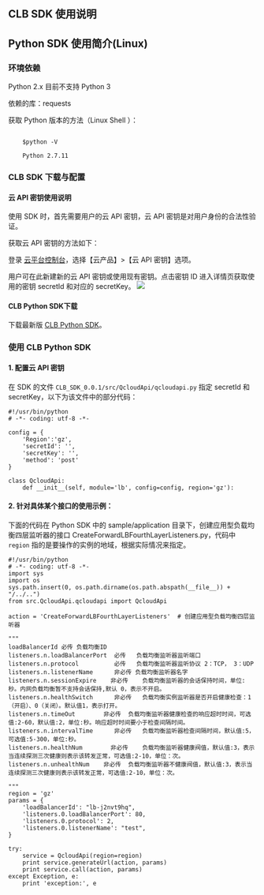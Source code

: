 ## CLB SDK 使用说明

## Python SDK 使用简介(Linux)

### 环境依赖
Python 2.x 目前不支持 Python 3

依赖的库：requests

获取 Python 版本的方法（Linux Shell ）：

```

    $python -V

    Python 2.7.11
```

### CLB SDK 下载与配置
#### 云 API 密钥使用说明
使用 SDK 时，首先需要用户的云 API 密钥，云 API 密钥是对用户身份的合法性验证。

获取云 API 密钥的方法如下：

登录 [云平台控制台](http://console.tce.fsphere.cn/)，选择【云产品】>【云 API 密钥】选项。

用户可在此新建新的云 API 密钥或使用现有密钥。点击密钥 ID 进入详情页获取使用的密钥 secretId 和对应的 secretKey。
![](http://imgcache.tce.fsphere.cn/static/main.qcloudimg.com/raw/edfa6bb04aae17bed240bd77d13c4641.png)


#### CLB Python SDK下载
下载最新版 [CLB Python SDK](http://clbsdk-1251740579.cossh.myqcloud.com/CLB_PYTHON_SDK_0.0.3.zip)。

                          
### 使用 CLB Python SDK

#### 1. 配置云 API 密钥
在 SDK 的文件 `CLB_SDK_0.0.1/src/QcloudApi/qcloudapi.py` 指定 secretId 和 secretKey，以下为该文件中的部分代码：

```
#!/usr/bin/python
# -*- coding: utf-8 -*-

config = {
    'Region':'gz',
    'secretId': '',
    'secretKey': '',
    'method': 'post'
}

class QcloudApi:
    def __init__(self, module='lb', config=config, region='gz'):
```

#### 2. 针对具体某个接口的使用示例：

下面的代码在 Python SDK 中的 sample/application 目录下，创建应用型负载均衡四层监听器的接口 CreateForwardLBFourthLayerListeners.py，代码中 `region` 指的是要操作的实例的地域，根据实际情况来指定。

```
#!/usr/bin/python
# -*- coding: utf-8 -*-
import sys
import os
sys.path.insert(0, os.path.dirname(os.path.abspath(__file__)) + "/../..")
from src.QcloudApi.qcloudapi import QcloudApi

action = 'CreateForwardLBFourthLayerListeners'  # 创建应用型负载均衡四层监听器

"""
loadBalancerId 必传 负载均衡ID
listeners.n.loadBalancerPort  必传   负载均衡监听器监听端口
listeners.n.protocol          必传   负载均衡监听器监听协议 2：TCP， 3：UDP
listeners.n.listenerName      非必传 负载均衡监听器名字
listeners.n.sessionExpire	 非必传	负载均衡监听器的会话保持时间，单位: 秒。内网负载均衡暂不支持会话保持,默认 0，表示不开启。
listeners.n.healthSwitch	  非必传	负载均衡实例监听器是否开启健康检查：1（开启）、0（关闭）。默认值1，表示打开。
listeners.n.timeOut	       非必传	负载均衡监听器健康检查的响应超时时间，可选值:2-60，默认值:2，单位:秒。响应超时时间要小于检查间隔时间。
listeners.n.intervalTime	  非必传	负载均衡监听器检查间隔时间，默认值:5，可选值:5-300，单位:秒。
listeners.n.healthNum	     非必传	负载均衡监听器健康阀值，默认值:3，表示当连续探测三次健康则表示该转发正常，可选值:2-10，单位：次。
listeners.n.unhealthNum	   非必传	负载均衡监听器不健康阀值，默认值:3，表示当连续探测三次健康则表示该转发正常，可选值:2-10，单位：次。

"""
region = 'gz'
params = {
    'loadBalancerId': "lb-j2nvt9hq",
    'listeners.0.loadBalancerPort': 80,
    'listeners.0.protocol': 2,
    'listeners.0.listenerName': "test",
}

try:
    service = QcloudApi(region=region)
    print service.generateUrl(action, params)
    print service.call(action, params)
except Exception, e:
    print 'exception:', e

```
